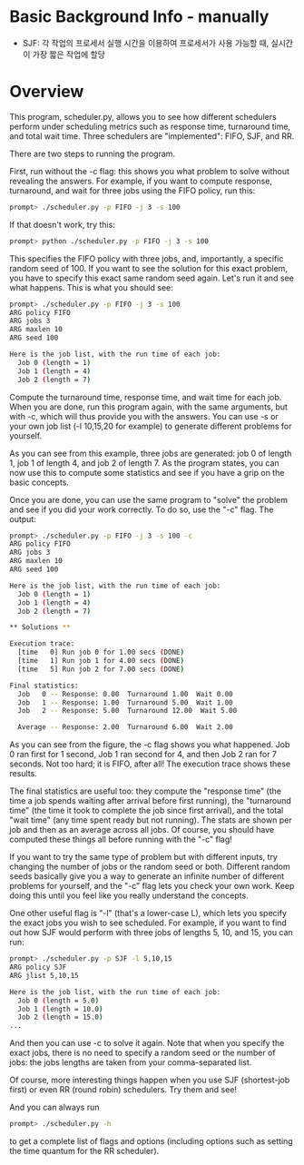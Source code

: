 # Basic Background Info - manually
- SJF: 각 작업의 프로세서 실행 시간을 이용하여 프로세서가 사용 가능할 때, 실시간이 가장 짧은 작업에 할당

# Overview

This program, scheduler.py, allows you to see how different schedulers perform
under scheduling metrics such as response time, turnaround time, and total
wait time. Three schedulers are "implemented": FIFO, SJF, and RR.

There are two steps to running the program.

First, run without the -c flag: this shows you what problem to solve without
revealing the answers. For example, if you want to compute response,
turnaround, and wait for three jobs using the FIFO policy, run this:

```sh
prompt> ./scheduler.py -p FIFO -j 3 -s 100
```

If that doesn't work, try this:
```sh
prompt> python ./scheduler.py -p FIFO -j 3 -s 100
```

This specifies the FIFO policy with three jobs, and, importantly, a specific
random seed of 100. If you want to see the solution for this exact problem,
you have to specify this exact same random seed again. Let's run it and see
what happens. This is what you should see:

```sh
prompt> ./scheduler.py -p FIFO -j 3 -s 100
ARG policy FIFO
ARG jobs 3
ARG maxlen 10
ARG seed 100

Here is the job list, with the run time of each job: 
  Job 0 (length = 1)
  Job 1 (length = 4)
  Job 2 (length = 7)
```

Compute the turnaround time, response time, and wait time for each job.  When
you are done, run this program again, with the same arguments, but with -c,
which will thus provide you with the answers. You can use -s <somenumber> or
your own job list (-l 10,15,20 for example) to generate different problems for
yourself.

As you can see from this example, three jobs are generated: job 0 of length 1,
job 1 of length 4, and job 2 of length 7. As the program states, you can now
use this to compute some statistics and see if you have a grip on the basic
concepts.

Once you are done, you can use the same program to "solve" the problem and see
if you did your work correctly. To do so, use the "-c" flag. The output:

```sh
prompt> ./scheduler.py -p FIFO -j 3 -s 100 -c
ARG policy FIFO
ARG jobs 3
ARG maxlen 10
ARG seed 100

Here is the job list, with the run time of each job: 
  Job 0 (length = 1)
  Job 1 (length = 4)
  Job 2 (length = 7)

** Solutions **

Execution trace:
  [time   0] Run job 0 for 1.00 secs (DONE)
  [time   1] Run job 1 for 4.00 secs (DONE)
  [time   5] Run job 2 for 7.00 secs (DONE)

Final statistics:
  Job   0 -- Response: 0.00  Turnaround 1.00  Wait 0.00
  Job   1 -- Response: 1.00  Turnaround 5.00  Wait 1.00
  Job   2 -- Response: 5.00  Turnaround 12.00  Wait 5.00

  Average -- Response: 2.00  Turnaround 6.00  Wait 2.00
```

As you can see from the figure, the -c flag shows you what happened. Job 0 ran
first for 1 second, Job 1 ran second for 4, and then Job 2 ran for 7
seconds. Not too hard; it is FIFO, after all! The execution trace shows these
results.

The final statistics are useful too: they compute the "response time" (the
time a job spends waiting after arrival before first running), the "turnaround
time" (the time it took to complete the job since first arrival), and the
total "wait time" (any time spent ready but not running). The stats are shown
per job and then as an average across all jobs. Of course, you should have
computed these things all before running with the "-c" flag!

If you want to try the same type of problem but with different inputs, try
changing the number of jobs or the random seed or both. Different random seeds
basically give you a way to generate an infinite number of different problems
for yourself, and the "-c" flag lets you check your own work. Keep doing this
until you feel like you really understand the concepts.

One other useful flag is "-l" (that's a lower-case L), which lets you specify
the exact jobs you wish to see scheduled. For example, if you want to find out
how SJF would perform with three jobs of lengths 5, 10, and 15, you can run:

```sh
prompt> ./scheduler.py -p SJF -l 5,10,15
ARG policy SJF
ARG jlist 5,10,15

Here is the job list, with the run time of each job: 
  Job 0 (length = 5.0)
  Job 1 (length = 10.0)
  Job 2 (length = 15.0)
...
```

And then you can use -c to solve it again. Note that when you specify the
exact jobs, there is no need to specify a random seed or the number of jobs:
the jobs lengths are taken from your comma-separated list.

Of course, more interesting things happen when you use SJF (shortest-job
first) or even RR (round robin) schedulers. Try them and see!

And you can always run 

```sh
prompt> ./scheduler.py -h
```

to get a complete list of flags and options (including options such as setting
the time quantum for the RR scheduler).
